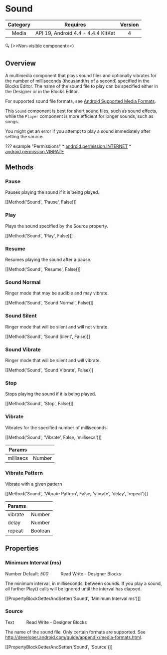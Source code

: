 # Sound

| Category | Requires | Version |
|:--------:|:-------:|:--------:|
|Media|API 19, Android 4.4 - 4.4.4 KitKat|4|

:mag: {>>Non-visible component<<}

## Overview

A multimedia component that plays sound files and optionally vibrates for the number of milliseconds (thousandths of a second) specified in the Blocks Editor. The name of the sound file to play can be specified either in the Designer or in the Blocks Editor.

 

For supported sound file formats, see <a href="http://developer.android.com/guide/appendix/media-formats.html" target="_blank">Android Supported Media Formats</a>.

This `` Sound `` component is best for short sound files, such as sound effects, while the `` Player `` component is more efficient for longer sounds, such as songs.

You might get an error if you attempt to play a sound immediately after setting the source.

??? example "Permissions"
    * [android.permission.INTERNET](https://developer.android.com/reference/android/Manifest.permission.html#INTERNET)
    * [android.permission.VIBRATE](https://developer.android.com/reference/android/Manifest.permission.html#VIBRATE)


## Methods

### Pause

Pauses playing the sound if it is being played.

[[Method('Sound', 'Pause', False)]]

### Play

Plays the sound specified by the Source property.

[[Method('Sound', 'Play', False)]]

### Resume

Resumes playing the sound after a pause.

[[Method('Sound', 'Resume', False)]]

### Sound Normal

Ringer mode that may be audible and may vibrate.

[[Method('Sound', 'Sound Normal', False)]]

### Sound Silent

Ringer mode that will be silent and will not vibrate.

[[Method('Sound', 'Sound Silent', False)]]

### Sound Vibrate

Ringer mode that will be silent and will vibrate.

[[Method('Sound', 'Sound Vibrate', False)]]

### Stop

Stops playing the sound if it is being played.

[[Method('Sound', 'Stop', False)]]

### Vibrate

Vibrates for the specified number of milliseconds.

[[Method('Sound', 'Vibrate', False, 'millisecs')]]

| Params | []() |
|--------|------|
|millisecs|<span class="chip chip-number">Number</span>|


### Vibrate Pattern

Vibrate with a given pattern

[[Method('Sound', 'Vibrate Pattern', False, 'vibrate', 'delay', 'repeat')]]

| Params | []() |
|--------|------|
|vibrate|<span class="chip chip-number">Number</span>|
|delay|<span class="chip chip-number">Number</span>|
|repeat|<span class="chip chip-boolean">Boolean</span>|


## Properties

### Minimum Interval (ms)

<span class="chip chip-number">Number</span> <span class="chip chip-number">Default: <i>500</i></span>&nbsp;&nbsp;&nbsp;&nbsp;&nbsp;&nbsp;&nbsp;&nbsp;&nbsp;&nbsp;<span class="chip chip-rw">Read</span> <span class="chip chip-rw">Write</span> - <span class="chip chip-bd">Designer</span> <span class="chip chip-bd">Blocks</span> 

The minimum interval, in milliseconds, between sounds. If you play a sound, all further Play() calls will be ignored until the interval has elapsed.

[[PropertyBlockGetterAndSetter('Sound', 'Minimum Interval ms')]]

### Source

<span class="chip chip-text">Text</span>&nbsp;&nbsp;&nbsp;&nbsp;&nbsp;&nbsp;&nbsp;&nbsp;&nbsp;&nbsp;<span class="chip chip-rw">Read</span> <span class="chip chip-rw">Write</span> - <span class="chip chip-bd">Designer</span> <span class="chip chip-bd">Blocks</span> 

The name of the sound file. Only certain formats are supported. See http://developer.android.com/guide/appendix/media-formats.html.

[[PropertyBlockGetterAndSetter('Sound', 'Source')]]